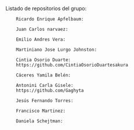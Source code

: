 Listado de repositorios del grupo:

        Ricardo Enrique Apfelbaum:

        Juan Carlos narvaez:

        Emilio Andres Vera:

        Martiniano Jose Lurgo Johnston:

        Cintia Osorio Duarte:
        https://github.com/CintiaOsorioDuartesakura

        Cáceres Yamila Belén:

        Antonini Carla Gisele:
        https://github.com/Gaghyta

        Jesús Fernando Torres:

        Francisco Martinez:

        Daniela Schejtman:
